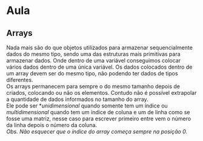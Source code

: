 # Aula

## Arrays

Nada mais são do que objetos utilizados para armazenar sequencialmente dados do mesmo tipo, sendo uma das estruturas mais primitivas para armazenar dados. Onde dentro de uma variável conseguimos colocar vários dados dentro de uma única variável. Os dados colocados dentro de um array devem ser do mesmo tipo, não podendo ter dados de tipos diferentes. <br>
Os arrays permanecem para sempre o do mesmo tamanho depois de criados, colocando ou não os elementos. Contudo não é possível extrapolar a quantidade de dados informados no tamanho do array. <br>
Ele pode ser **unidimensional* quando somente tem um índice ou *multidimensional* quando tem um índice de coluna e um de linha como se fosse uma matriz, nesse caso para escrever primeiro entre vem o número da linha depois o número da coluna. <br>
*Obs. Não esquecer que o índice do array começa sempre na posição 0.*<br>
